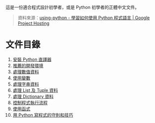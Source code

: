 這是一份適合程式設計初學者，或是 Python 初學者的正體中文文件。

> 資料來源：[using-python - 學習如何使用 Python 程式語言 | Google Project Hosting](https://code.google.com/p/using-python/)

# 文件目錄

 1. [安裝 Python 直譯器](Installation.md)
 1. [推薦的開發環境](Environment.md)
 1. [處理數值資料](Numbers.md)
 1. [使用變數](Variables.md)
 1. [處理字串資料](String.md)
 1. [處理 List 及 Tuple 資料](ListAndTuple.md)
 1. [處理 Dictionary 資料](Dictionary.md)
 1. [控制程式執行流程](Flow.md)
 1. [使用函式](Function.md)
 1. [用 Python 寫程式的守則和技巧](EffectivePython.md)
